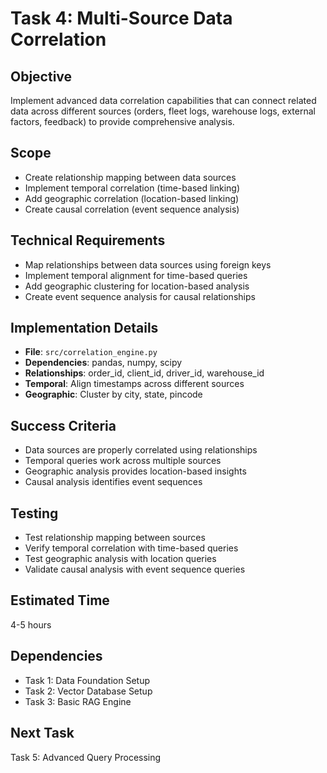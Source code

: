 # Task 4: Multi-Source Data Correlation

## Objective
Implement advanced data correlation capabilities that can connect related data across different sources (orders, fleet logs, warehouse logs, external factors, feedback) to provide comprehensive analysis.

## Scope
- Create relationship mapping between data sources
- Implement temporal correlation (time-based linking)
- Add geographic correlation (location-based linking)
- Create causal correlation (event sequence analysis)

## Technical Requirements
- Map relationships between data sources using foreign keys
- Implement temporal alignment for time-based queries
- Add geographic clustering for location-based analysis
- Create event sequence analysis for causal relationships

## Implementation Details
- **File**: `src/correlation_engine.py`
- **Dependencies**: pandas, numpy, scipy
- **Relationships**: order_id, client_id, driver_id, warehouse_id
- **Temporal**: Align timestamps across different sources
- **Geographic**: Cluster by city, state, pincode

## Success Criteria
- Data sources are properly correlated using relationships
- Temporal queries work across multiple sources
- Geographic analysis provides location-based insights
- Causal analysis identifies event sequences

## Testing
- Test relationship mapping between sources
- Verify temporal correlation with time-based queries
- Test geographic analysis with location queries
- Validate causal analysis with event sequence queries

## Estimated Time
4-5 hours

## Dependencies
- Task 1: Data Foundation Setup
- Task 2: Vector Database Setup
- Task 3: Basic RAG Engine

## Next Task
Task 5: Advanced Query Processing
